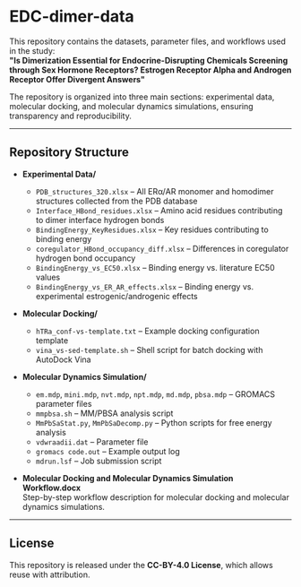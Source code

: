 # EDC-dimer-data

This repository contains the datasets, parameter files, and workflows used in the study:  
**"Is Dimerization Essential for Endocrine-Disrupting Chemicals Screening through Sex Hormone Receptors? Estrogen Receptor Alpha and Androgen Receptor Offer Divergent Answers"**

The repository is organized into three main sections: experimental data, molecular docking, and molecular dynamics simulations, ensuring transparency and reproducibility.

---

## Repository Structure

- **Experimental Data/**
  - `PDB_structures_320.xlsx` – All ERα/AR monomer and homodimer structures collected from the PDB database
  - `Interface_HBond_residues.xlsx` – Amino acid residues contributing to dimer interface hydrogen bonds
  - `BindingEnergy_KeyResidues.xlsx` – Key residues contributing to binding energy
  - `coregulator_HBond_occupancy_diff.xlsx` – Differences in coregulator hydrogen bond occupancy
  - `BindingEnergy_vs_EC50.xlsx` – Binding energy vs. literature EC50 values
  - `BindingEnergy_vs_ER_AR_effects.xlsx` – Binding energy vs. experimental estrogenic/androgenic effects

- **Molecular Docking/**
  - `hTRa_conf-vs-template.txt` – Example docking configuration template
  - `vina_vs-sed-template.sh` – Shell script for batch docking with AutoDock Vina

- **Molecular Dynamics Simulation/**
  - `em.mdp`, `mini.mdp`, `nvt.mdp`, `npt.mdp`, `md.mdp`, `pbsa.mdp` – GROMACS parameter files
  - `mmpbsa.sh` – MM/PBSA analysis script
  - `MmPbSaStat.py`, `MmPbSaDecomp.py` – Python scripts for free energy analysis
  - `vdwraadii.dat` – Parameter file
  - `gromacs code.out` – Example output log
  - `mdrun.lsf` – Job submission script

- **Molecular Docking and Molecular Dynamics Simulation Workflow.docx**  
  Step-by-step workflow description for molecular docking and molecular dynamics simulations.

---

## License

This repository is released under the **CC-BY-4.0 License**, which allows reuse with attribution.
